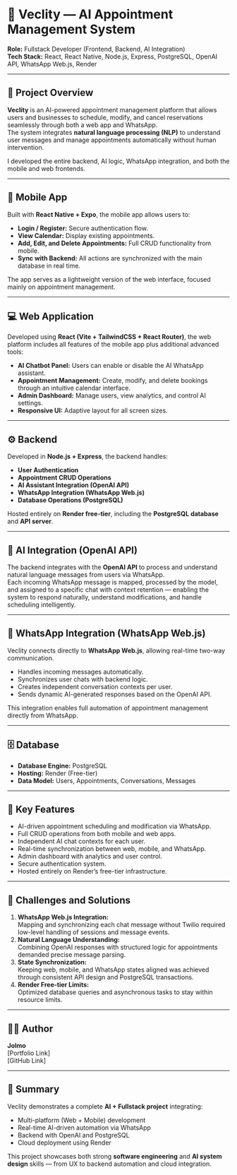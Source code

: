 # 🚀 Veclity — AI Appointment Management System

**Role:** Fullstack Developer (Frontend, Backend, AI Integration)  
**Tech Stack:** React, React Native, Node.js, Express, PostgreSQL, OpenAI API, WhatsApp Web.js, Render  

---

## 🧠 Project Overview

**Veclity** is an AI-powered appointment management platform that allows users and businesses to schedule, modify, and cancel reservations seamlessly through both a web app and WhatsApp.  
The system integrates **natural language processing (NLP)** to understand user messages and manage appointments automatically without human intervention.  

I developed the entire backend, AI logic, WhatsApp integration, and both the mobile and web frontends.  

---

## 📱 Mobile App

Built with **React Native + Expo**, the mobile app allows users to:  
- **Login / Register:** Secure authentication flow.  
- **View Calendar:** Display existing appointments.  
- **Add, Edit, and Delete Appointments:** Full CRUD functionality from mobile.  
- **Sync with Backend:** All actions are synchronized with the main database in real time.  

The app serves as a lightweight version of the web interface, focused mainly on appointment management.  

---

## 💻 Web Application

Developed using **React (Vite + TailwindCSS + React Router)**, the web platform includes all features of the mobile app plus additional advanced tools:  
- **AI Chatbot Panel:** Users can enable or disable the AI WhatsApp assistant.  
- **Appointment Management:** Create, modify, and delete bookings through an intuitive calendar interface.  
- **Admin Dashboard:** Manage users, view analytics, and control AI settings.  
- **Responsive UI:** Adaptive layout for all screen sizes.  

---

## ⚙️ Backend

Developed in **Node.js + Express**, the backend handles:  
- **User Authentication**  
- **Appointment CRUD Operations**  
- **AI Assistant Integration (OpenAI API)**  
- **WhatsApp Integration (WhatsApp Web.js)**  
- **Database Operations (PostgreSQL)**  

Hosted entirely on **Render free-tier**, including the **PostgreSQL database** and **API server**.  

---

## 🤖 AI Integration (OpenAI API)

The backend integrates with the **OpenAI API** to process and understand natural language messages from users via WhatsApp.  
Each incoming WhatsApp message is mapped, processed by the model, and assigned to a specific chat with context retention — enabling the system to respond naturally, understand modifications, and handle scheduling intelligently.  

---

## 💬 WhatsApp Integration (WhatsApp Web.js)

Veclity connects directly to **WhatsApp Web.js**, allowing real-time two-way communication.  
- Handles incoming messages automatically.  
- Synchronizes user chats with backend logic.  
- Creates independent conversation contexts per user.  
- Sends dynamic AI-generated responses based on the OpenAI API.  

This integration enables full automation of appointment management directly from WhatsApp.  

---

## 🗄️ Database

- **Database Engine:** PostgreSQL  
- **Hosting:** Render (Free-tier)  
- **Data Model:** Users, Appointments, Conversations, Messages  

---

## 🚀 Key Features

- AI-driven appointment scheduling and modification via WhatsApp.  
- Full CRUD operations from both mobile and web apps.  
- Independent AI chat contexts for each user.  
- Real-time synchronization between web, mobile, and WhatsApp.  
- Admin dashboard with analytics and user control.  
- Secure authentication system.  
- Hosted entirely on Render’s free-tier infrastructure.  

---

## 🧩 Challenges and Solutions

1. **WhatsApp Web.js Integration:**  
   Mapping and synchronizing each chat message without Twilio required low-level handling of sessions and message events.  
2. **Natural Language Understanding:**  
   Combining OpenAI responses with structured logic for appointments demanded precise message parsing.  
3. **State Synchronization:**  
   Keeping web, mobile, and WhatsApp states aligned was achieved through consistent API design and PostgreSQL transactions.  
4. **Render Free-tier Limits:**  
   Optimized database queries and asynchronous tasks to stay within resource limits.  

---

## 👨‍💻 Author

**Jolmo**  
[Portfolio Link]  
[GitHub Link]  

---

## 🏁 Summary

Veclity demonstrates a complete **AI + Fullstack project** integrating:  
- Multi-platform (Web + Mobile) development  
- Real-time AI-driven automation via WhatsApp  
- Backend with OpenAI and PostgreSQL  
- Cloud deployment using Render  

This project showcases both strong **software engineering** and **AI system design** skills — from UX to backend automation and cloud integration.

